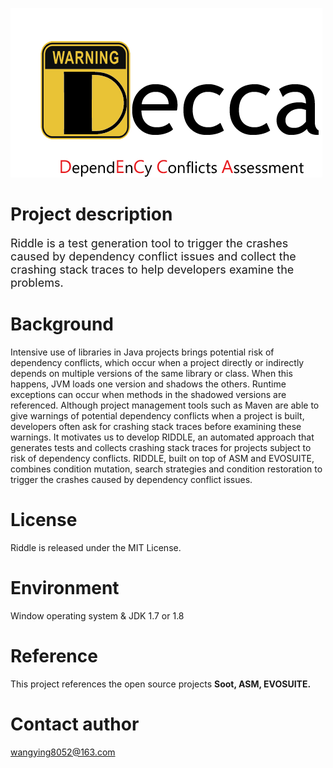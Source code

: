 ![figure](https://github.com/wangying8052/test/blob/master/11.png)
# Project description
<font size="4">Riddle is a test generation tool to trigger the crashes caused by dependency conflict issues and collect the crashing stack traces to help developers examine the problems.</font>
# Background
Intensive use of libraries in Java projects brings potential risk of dependency conflicts, which occur when a project directly or indirectly depends on multiple versions of the same library or class. When this happens, JVM loads one version and shadows the others. Runtime exceptions can occur when methods in the shadowed versions are referenced. Although project management tools such as Maven are able to give warnings of potential dependency conflicts when a project is built, developers often ask for crashing stack traces before examining these warnings. It motivates us to develop RIDDLE, an automated approach that generates tests and collects crashing stack traces for projects subject to risk of dependency conflicts. RIDDLE, built on top of ASM and EVOSUITE, combines condition mutation, search strategies and condition restoration to trigger the crashes caused by dependency conflict issues.
# License
Riddle is released under the MIT License.
# Environment
Window operating system & JDK 1.7 or 1.8
# Reference
This project references the open source projects **Soot, ASM, EVOSUITE.**
# Contact author
[wangying8052@163.com]( wangying8052@163.com)